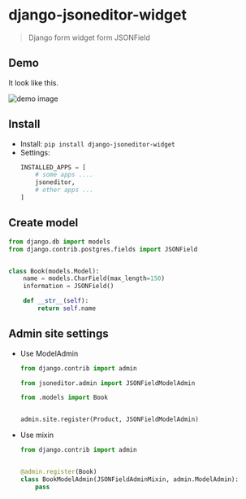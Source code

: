 # django-jsoneditor-widget

> Django form widget form JSONField

## Demo

It look like this.

![demo image](https://github.com/arthurc0102/django-jsoneditor-widget/blob/master/screenshot/demo.png?raw=true)

## Install

- Install: `pip install django-jsoneditor-widget`
- Settings:
    ```python
    INSTALLED_APPS = [
        # some apps ....
        jsoneditor,
        # other apps ...
    ]
    ```

## Create model

```python
from django.db import models
from django.contrib.postgres.fields import JSONField


class Book(models.Model):
    name = models.CharField(max_length=150)
    information = JSONField()

    def __str__(self):
        return self.name
```

## Admin site settings

- Use ModelAdmin
    ```python
    from django.contrib import admin

    from jsoneditor.admin import JSONFieldModelAdmin

    from .models import Book


    admin.site.register(Product, JSONFieldModelAdmin)
    ```

- Use mixin
    ```python
    from django.contrib import admin


    @admin.register(Book)
    class BookModelAdmin(JSONFieldAdminMixin, admin.ModelAdmin):
        pass
    ```

